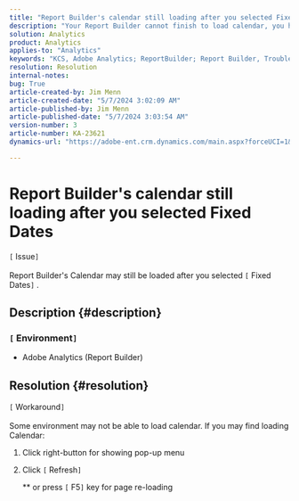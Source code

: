 ```yaml
---
title: "Report Builder's calendar still loading after you selected Fixed Dates"
description: "Your Report Builder cannot finish to load calendar, you have to re-load this window."
solution: Analytics
product: Analytics
applies-to: "Analytics"
keywords: "KCS, Adobe Analytics; ReportBuilder; Report Builder, Troubleshooting, calendar, Fixed Dates"
resolution: Resolution
internal-notes: 
bug: True
article-created-by: Jim Menn
article-created-date: "5/7/2024 3:02:09 AM"
article-published-by: Jim Menn
article-published-date: "5/7/2024 3:03:54 AM"
version-number: 3
article-number: KA-23621
dynamics-url: "https://adobe-ent.crm.dynamics.com/main.aspx?forceUCI=1&pagetype=entityrecord&etn=knowledgearticle&id=fae1042c-1e0c-ef11-9f8a-6045bd006268"

---
```

# Report Builder's calendar still loading after you selected Fixed Dates

`[` Issue`]` <br><br>
Report Builder's Calendar may still be loaded after you selected `[` Fixed Dates`]` .

## Description {#description}


### `[` Environment`]` 

- Adobe Analytics (Report Builder)



## Resolution {#resolution}

`[` Workaround`]` <br><br>
Some environment may not be able to load calendar.
 If you may find loading Calendar:

1. Click right-button for showing pop-up menu
2. Click `[` Refresh`]` 

    \*\* or press `[` F5`]`  key for page re-loading




